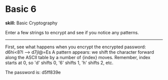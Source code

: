 # Basic 6

**skill:** Basic Cryptography

Enter a few strings to encrypt and see if you notice any patterns.

---

First, see what happens when you encrypt the encrypted password: d6hi<8?l --> d7jl@=Es
A pattern appears: we shift the character forward along the ASCII table by a number of {index} moves. Remember, index starts at 0, so 'd' shifts 0, '6' shifts 1, 'h' shifts 2, etc. 

The password is: d5ff839e

